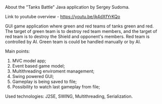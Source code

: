 About the "Tanks Battle" Java application by Sergey Sudoma.

Link to youtube overview -  https://youtu.be/jk4dXfYrKQo

GUI game application where green and red teams of tanks green and red.
The target of green team is to destroy red team members, and the target of red team is
to destroy the Shield and opponent's members.
Red team is controlled by AI. Green team is could be handled manually or by AI.

Main points:  
1. MVC model app;  
2. Event based game model;     
3. Multithreading enviroment management;  
4. Swing powered GUI;  
5. Gameplay is being saved to file;    
6. Possibility to watch last gameplay from file;   

Used technologies: J2SE, SWING, Multithreading, Serialization.